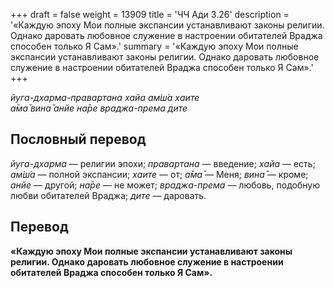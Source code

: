 +++
draft = false
weight = 13909
title = 'ЧЧ Ади 3.26'
description = '«Каждую эпоху Мои полные экспансии устанавливают законы религии. Однако даровать любовное служение в настроении обитателей Враджа способен только Я Сам».'
summary = '«Каждую эпоху Мои полные экспансии устанавливают законы религии. Однако даровать любовное служение в настроении обитателей Враджа способен только Я Сам».'
+++

_йуга-дхарма-правартана хайа ам̇ш́а хаите  
а̄ма̄ вина̄ анйе на̄ре враджа-према дите_

## Пословный перевод

_йуга_\-_дхарма_ — религии эпохи; _правартана_ — введение; _хайа_ — есть; _ам̇ш́а_ — полной экспансии; _хаите_ — от; _а̄ма̄_ — Меня; _вина̄_ — кроме; _анйе_ — другой; _на̄ре_ — не может; _враджа_\-_према_ — любовь, подобную любви обитателей Враджа; _дите_ — даровать.

## Перевод

**«Каждую эпоху Мои полные экспансии устанавливают законы религии. Однако даровать любовное служение в настроении обитателей Враджа способен только Я Сам».**
